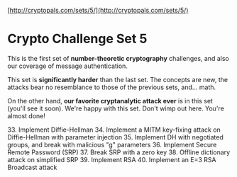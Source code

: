 [http://cryptopals.com/sets/5/](http://cryptopals.com/sets/5/)

# Crypto Challenge Set 5
This is the first set of **number-theoretic cryptography** challenges, and also our coverage of message authentication.

This set is **significantly harder** than the last set. The concepts are new, the attacks bear no resemblance to those of the previous sets, and... math.

On the other hand, **our favorite cryptanalytic attack ever** is in this set (you'll see it soon). We're happy with this set. Don't wimp out here. You're almost done!

33\. Implement Diffie-Hellman
34\. Implement a MITM key-fixing attack on Diffie-Hellman with parameter injection
35\. Implement DH with negotiated groups, and break with malicious "g" parameters
36\. Implement Secure Remote Password (SRP)
37\. Break SRP with a zero key
38\. Offline dictionary attack on simplified SRP
39\. Implement RSA
40\. Implement an E=3 RSA Broadcast attack
